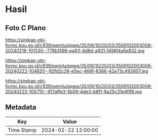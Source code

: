 # Hasil

## Foto C Plano

https://sirekap-obj-formc.kpu.go.id/c939/pemilu/ppwp/35/09/10/20/03/3509102003008-20240218-101330--778b1596-ea93-4d8d-a931-f496f4a5e832.jpg

https://sirekap-obj-formc.kpu.go.id/c939/pemilu/ppwp/35/09/10/20/03/3509102003008-20240222-104820--92fd2c26-e5ec-466f-8366-42e73c492807.jpg

https://sirekap-obj-formc.kpu.go.id/c939/pemilu/ppwp/35/09/10/20/03/3509102003008-20240222-105710--917affe3-5b59-4de3-b8f1-8a25c31e4f96.jpg


## Metadata

| Key        | Value               |
| ---------- | ------------------- |
| Time Stamp | 2024-02-22 12:00:00 |



